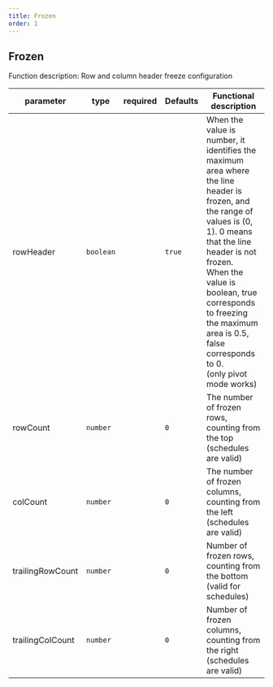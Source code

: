 ```yaml
---
title: Frozen
order: 1
---
```


## Frozen

Function description: Row and column header freeze configuration

| parameter        | type      | required | Defaults | Functional description                                                     |
| ---------------- | --------- | -------- | -------- | -------------------------------------------------------------------------- |
| rowHeader        | `boolean` |          | `true`   | When the value is number, it identifies the maximum area where the line header is frozen, and the range of values ​​is (0, 1). 0 means that the line header is not frozen. <br/>When the value is boolean, true corresponds to freezing the maximum area is 0.5, false corresponds to 0. <br/> (only pivot mode works)                                     |
| rowCount         | `number`  |          | `0`      | The number of frozen rows, counting from the top (schedules are valid)     |
| colCount         | `number`  |          | `0`      | The number of frozen columns, counting from the left (schedules are valid) |
| trailingRowCount | `number`  |          | `0`      | Number of frozen rows, counting from the bottom (valid for schedules)      |
| trailingColCount | `number`  |          | `0`      | Number of frozen columns, counting from the right (schedules are valid)    |
